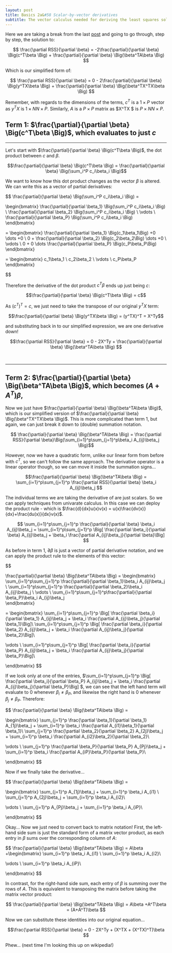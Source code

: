 ```yaml
---
layout: post
title: Basics 2a&#58 Scalar-by-vector derivatives
subtitle: The vector calculus needed for deriving the least squares solution
---
```


Here we are taking a break from the last [post](../2017-01-07-least-squares-for-dummies) and going to go through, step by step, the solution to:

$$ \frac{\partial RSS}{\partial \beta} = -2\frac{\partial}{\partial \beta} \Big(c^T\beta \Big) + \frac{\partial}{\partial \beta} \Big(\beta^TA\beta \Big) $$

Which is our simplified form of:

$$ \frac{\partial RSS}{\partial \beta} = 0 - 2\frac{\partial}{\partial \beta} \Big(y^TX\beta \Big) + \frac{\partial}{\partial \beta} \Big(\beta^TX^TX\beta \Big) $$

Remember, with regards to the dimensions of the terms, $c^T$ is a $1\times P$ vector
 as $y^TX$ is $1\times N N\times P$. Similarly, $A$ is a $P\times P$ matrix as $X^TX \$ is
 $P\times N N \times P$. 
<br>

## Term 1:  $\frac{\partial}{\partial \beta} \Big(c^T\beta \Big)$, which evaluates to just $c$

---

Let's start with $\frac{\partial}{\partial \beta} \Big(c^T\beta \Big)$, the dot product between $c$ and $\beta$. 

$$\frac{\partial}{\partial \beta} \Big(c^T\beta \Big) =  \frac{\partial}{\partial \beta} \Big(\sum_i^P c_i\beta_i \Big)$$

We want to know how this dot product changes as the vector $\beta$ is altered. We can write this as a vector of partial derivatives:

$$
\frac{\partial}{\partial \beta} \Big(\sum_i^P c_i\beta_i \Big) = 

\begin{bmatrix}
 \frac{\partial}{\partial \beta_1} \Big(\sum_i^P c_i\beta_i \Big)  \\
 \frac{\partial}{\partial \beta_2} \Big(\sum_i^P c_i\beta_i \Big)   \\
  \vdots \\
  \frac{\partial}{\partial \beta_P} \Big(\sum_i^P c_i\beta_i \Big)  
\end{bmatrix}

= \begin{bmatrix}
 \frac{\partial}{\partial \beta_1} \Big(c_1\beta_1\Big) +0 \dots +0   \\
 0 + \frac{\partial}{\partial \beta_2} \Big(c_2\beta_2\Big)  \dots +0    \\
  \vdots \\
 0 + 0 \dots  \frac{\partial}{\partial \beta_P} \Big(c_P\beta_P\Big)  
\end{bmatrix}

= \begin{bmatrix}
 c_1\beta_1  \\
 c_2\beta_2 \\
  \vdots \\
 c_P\beta_P 
\end{bmatrix}

$$

Therefore the derivative of the dot product $c^T\beta$ ends up just being $c$:

$$\frac{\partial}{\partial \beta} \Big(c^T\beta \Big) =  c$$

As $(c^T)^T = c$, we just need to take the transpose of our original $y^TX$ term:

$$\frac{\partial}{\partial \beta} \Big(y^TX\beta \Big) =  (y^TX)^T = X^Ty$$

and substituting back in to our simplified expression, we are one derivative down!

$$\frac{\partial RSS}{\partial \beta} = 0 - 2X^Ty + \frac{\partial}{\partial \beta} \Big(\beta^TA\beta \Big) $$

<br>

---


## Term 2:  $\frac{\partial}{\partial \beta} \Big(\beta^TA\beta \Big)$, which becomes $(A+A^T)\beta$,
Now we just have $\frac{\partial}{\partial \beta} \Big(\beta^TA\beta \Big)$, which is our simplified version
of $\frac{\partial}{\partial \beta} \Big(\beta^TX^TX\beta \Big)$. This is more complicated than term 1, but
again, we can just break it down to (double) summation notation.

$$ \frac{\partial}{\partial \beta} \Big(\beta^TA\beta \Big) =
\frac{\partial RSS}{\partial \beta}\Big(\sum_{i=1}^p\sum_{j=1}^p\beta_i A_{ij}\beta_j \Big)$$

However, now we have a quadratic form, unlike our linear form from before with $c^T$, so we can't follow the same approach. 
The derivative operator is a linear operator though, so we can move it inside the summation signs...

$$\frac{\partial}{\partial \beta} \Big(\beta^TA\beta \Big) =
 \sum_{i=1}^p\sum_{j=1}^p \frac{\partial RSS}{\partial \beta} \beta_i A_{ij}\beta_j $$

The individual terms we are taking the derivative of are just scalars. So we can apply techniques from univarate calculus.
In this case we can deploy the product rule - which is $\frac{d}{dx}u(x)v(x) = u(x)\frac{dv(x)}{dx}+\frac{du(x)}{dx}v(x)$.

$$
\sum_{i=1}^p\sum_{j=1}^p \frac{\partial}{\partial \beta} \beta_i A_{ij}\beta_j = 
\sum_{i=1}^p\sum_{j=1}^p \Big[ \frac{\partial \beta_i}{\partial \beta} A_{ij}\beta_j + \beta_i \frac{\partial A_{ij}\beta_j}{\partial \beta}\Big] $$

As before in term 1, $\partial\beta$ is just a vector of partial derivative notation, and we can apply the product rule to the elements of this vector:

$$

\frac{\partial}{\partial \beta} \Big(\beta^TA\beta \Big) =
\begin{bmatrix}
  \sum_{i=1}^p\sum_{j=1}^p \frac{\partial}{\partial \beta_1}\beta_i A_{ij}\beta_j   \\
 \sum_{i=1}^p\sum_{j=1}^p \frac{\partial}{\partial \beta_2}\beta_i A_{ij}\beta_j    \\
  \vdots \\
   \sum_{i=1}^p\sum_{j=1}^p\frac{\partial}{\partial \beta_P}\beta_i A_{ij}\beta_j  
\end{bmatrix}

= \begin{bmatrix}
\sum_{i=1}^p\sum_{j=1}^p \Big[ \frac{\partial \beta_i}{\partial \beta_1} A_{ij}\beta_j + \beta_i \frac{\partial A_{ij}\beta_j}{\partial \beta_1}\Big]\\
\sum_{i=1}^p\sum_{j=1}^p \Big[ \frac{\partial \beta_i}{\partial \beta_2} A_{ij}\beta_j + \beta_i \frac{\partial A_{ij}\beta_j}{\partial \beta_2}\Big]\\

 \vdots \\
\sum_{i=1}^p\sum_{j=1}^p \Big[ \frac{\partial \beta_i}{\partial \beta_P} A_{ij}\beta_j + \beta_i \frac{\partial A_{ij}\beta_j}{\partial \beta_P}\Big]\\

\end{bmatrix}
$$

If we look only at one of the entries, $\sum_{i=1}^p\sum_{j=1}^p \Big[ \frac{\partial \beta_i}{\partial \beta_P} A_{ij}\beta_j + \beta_i \frac{\partial A_{ij}\beta_j}{\partial \beta_P}\Big]
$, we can see that the left hand term will evaluate to 0 whenever $\beta_i \neq \beta_P$, and likewise the right hand is 0 whenever $\beta_j \neq \beta_P$. Therefore:

$$ \frac{\partial}{\partial \beta} \Big(\beta^TA\beta \Big) =

\begin{bmatrix}
\sum_{j=1}^p \frac{\partial \beta_1}{\partial \beta_1} A_{1j}\beta_j + \sum_{i=1}^p \beta_i \frac{\partial A_{i1}\beta_1}{\partial \beta_1}\\
\sum_{j=1}^p \frac{\partial \beta_2}{\partial \beta_2} A_{2j}\beta_j + \sum_{i=1}^p \beta_i \frac{\partial A_{i2}\beta_2}{\partial \beta_2}\\

 \vdots \\
\sum_{j=1}^p \frac{\partial \beta_P}{\partial \beta_P} A_{Pj}\beta_j + \sum_{i=1}^p \beta_i \frac{\partial A_{iP}\beta_P}{\partial \beta_P}\\

\end{bmatrix}
$$

Now if we finally take the derivative...

$$
\frac{\partial}{\partial \beta} \Big(\beta^TA\beta \Big) =

\begin{bmatrix}
\sum_{j=1}^p A_{1j}\beta_j + \sum_{i=1}^p \beta_i A_{i1} \\
\sum_{j=1}^p A_{2j}\beta_j + \sum_{i=1}^p \beta_i A_{i2}\\

 \vdots \\
\sum_{j=1}^p A_{Pj}\beta_j + \sum_{i=1}^p \beta_i A_{iP}\\

\end{bmatrix}
$$


Okay... Now we just need to convert back to matrix notation! First, the left-hand side sum is just the standard form of
a matrix vector product, as each entry in $\beta$ sums over the corresponding column of $A$:

$$
\frac{\partial}{\partial \beta} \Big(\beta^TA\beta \Big) =
A\beta  +\begin{bmatrix}
 \sum_{i=1}^p \beta_i A_{i1} \\
\sum_{i=1}^p \beta_i A_{i2}\\

 \vdots \\
 \sum_{i=1}^p \beta_i A_{iP}\\

\end{bmatrix}
$$

In contrast, for the right-hand side sum, each entry of $\beta$ is summing over the rows of $A$. This is equivalent to transposing the matrix
before taking the 
matrix vector product:

$$
\frac{\partial}{\partial \beta} \Big(\beta^TA\beta \Big) =
A\beta  +A^T\beta = (A+A^T)\beta
$$
 
Now we can substitute these identities into our original equation...

$$\frac{\partial RSS}{\partial \beta} = 0 - 2X^Ty + (X^TX + (X^TX)^T)\beta $$

Phew... (next time I'm looking this up on wikipedia!)
